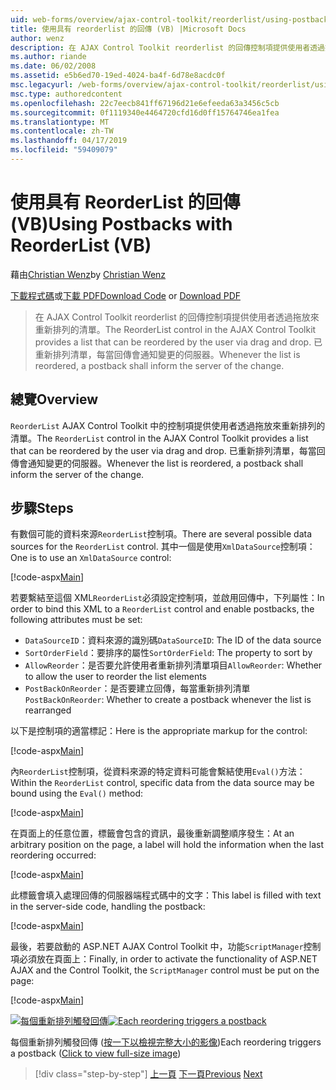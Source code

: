 ```yaml
---
uid: web-forms/overview/ajax-control-toolkit/reorderlist/using-postbacks-with-reorderlist-vb
title: 使用具有 reorderlist 的回傳 (VB) |Microsoft Docs
author: wenz
description: 在 AJAX Control Toolkit reorderlist 的回傳控制項提供使用者透過拖放來重新排列的清單。 已重新排列清單，每當 po...
ms.author: riande
ms.date: 06/02/2008
ms.assetid: e5b6ed70-19ed-4024-ba4f-6d78e8acdc0f
msc.legacyurl: /web-forms/overview/ajax-control-toolkit/reorderlist/using-postbacks-with-reorderlist-vb
msc.type: authoredcontent
ms.openlocfilehash: 22c7eecb841ff67196d21e6efeeda63a3456c5cb
ms.sourcegitcommit: 0f1119340e4464720cfd16d0ff15764746ea1fea
ms.translationtype: MT
ms.contentlocale: zh-TW
ms.lasthandoff: 04/17/2019
ms.locfileid: "59409079"
---
```

# <a name="using-postbacks-with-reorderlist-vb"></a><span data-ttu-id="e0781-104">使用具有 ReorderList 的回傳 (VB)</span><span class="sxs-lookup"><span data-stu-id="e0781-104">Using Postbacks with ReorderList (VB)</span></span>

<span data-ttu-id="e0781-105">藉由[Christian Wenz](https://github.com/wenz)</span><span class="sxs-lookup"><span data-stu-id="e0781-105">by [Christian Wenz](https://github.com/wenz)</span></span>

<span data-ttu-id="e0781-106">[下載程式碼](http://download.microsoft.com/download/9/3/f/93f8daea-bebd-4821-833b-95205389c7d0/ReorderList4.vb.zip)或[下載 PDF](http://download.microsoft.com/download/2/d/c/2dc10e34-6983-41d4-9c08-f78f5387d32b/reorderlist4VB.pdf)</span><span class="sxs-lookup"><span data-stu-id="e0781-106">[Download Code](http://download.microsoft.com/download/9/3/f/93f8daea-bebd-4821-833b-95205389c7d0/ReorderList4.vb.zip) or [Download PDF](http://download.microsoft.com/download/2/d/c/2dc10e34-6983-41d4-9c08-f78f5387d32b/reorderlist4VB.pdf)</span></span>

> <span data-ttu-id="e0781-107">在 AJAX Control Toolkit reorderlist 的回傳控制項提供使用者透過拖放來重新排列的清單。</span><span class="sxs-lookup"><span data-stu-id="e0781-107">The ReorderList control in the AJAX Control Toolkit provides a list that can be reordered by the user via drag and drop.</span></span> <span data-ttu-id="e0781-108">已重新排列清單，每當回傳會通知變更的伺服器。</span><span class="sxs-lookup"><span data-stu-id="e0781-108">Whenever the list is reordered, a postback shall inform the server of the change.</span></span>


## <a name="overview"></a><span data-ttu-id="e0781-109">總覽</span><span class="sxs-lookup"><span data-stu-id="e0781-109">Overview</span></span>

<span data-ttu-id="e0781-110">`ReorderList` AJAX Control Toolkit 中的控制項提供使用者透過拖放來重新排列的清單。</span><span class="sxs-lookup"><span data-stu-id="e0781-110">The `ReorderList` control in the AJAX Control Toolkit provides a list that can be reordered by the user via drag and drop.</span></span> <span data-ttu-id="e0781-111">已重新排列清單，每當回傳會通知變更的伺服器。</span><span class="sxs-lookup"><span data-stu-id="e0781-111">Whenever the list is reordered, a postback shall inform the server of the change.</span></span>

## <a name="steps"></a><span data-ttu-id="e0781-112">步驟</span><span class="sxs-lookup"><span data-stu-id="e0781-112">Steps</span></span>

<span data-ttu-id="e0781-113">有數個可能的資料來源`ReorderList`控制項。</span><span class="sxs-lookup"><span data-stu-id="e0781-113">There are several possible data sources for the `ReorderList` control.</span></span> <span data-ttu-id="e0781-114">其中一個是使用`XmlDataSource`控制項：</span><span class="sxs-lookup"><span data-stu-id="e0781-114">One is to use an `XmlDataSource` control:</span></span>

[!code-aspx[Main](using-postbacks-with-reorderlist-vb/samples/sample1.aspx)]

<span data-ttu-id="e0781-115">若要繫結至這個 XML`ReorderList`必須設定控制項，並啟用回傳中，下列屬性：</span><span class="sxs-lookup"><span data-stu-id="e0781-115">In order to bind this XML to a `ReorderList` control and enable postbacks, the following attributes must be set:</span></span>

- <span data-ttu-id="e0781-116">`DataSourceID`：資料來源的識別碼</span><span class="sxs-lookup"><span data-stu-id="e0781-116">`DataSourceID`: The ID of the data source</span></span>
- <span data-ttu-id="e0781-117">`SortOrderField`：要排序的屬性</span><span class="sxs-lookup"><span data-stu-id="e0781-117">`SortOrderField`: The property to sort by</span></span>
- <span data-ttu-id="e0781-118">`AllowReorder`：是否要允許使用者重新排列清單項目</span><span class="sxs-lookup"><span data-stu-id="e0781-118">`AllowReorder`: Whether to allow the user to reorder the list elements</span></span>
- <span data-ttu-id="e0781-119">`PostBackOnReorder`：是否要建立回傳，每當重新排列清單</span><span class="sxs-lookup"><span data-stu-id="e0781-119">`PostBackOnReorder`: Whether to create a postback whenever the list is rearranged</span></span>

<span data-ttu-id="e0781-120">以下是控制項的適當標記：</span><span class="sxs-lookup"><span data-stu-id="e0781-120">Here is the appropriate markup for the control:</span></span>

[!code-aspx[Main](using-postbacks-with-reorderlist-vb/samples/sample2.aspx)]

<span data-ttu-id="e0781-121">內`ReorderList`控制項，從資料來源的特定資料可能會繫結使用`Eval()`方法：</span><span class="sxs-lookup"><span data-stu-id="e0781-121">Within the `ReorderList` control, specific data from the data source may be bound using the `Eval()` method:</span></span>

[!code-aspx[Main](using-postbacks-with-reorderlist-vb/samples/sample3.aspx)]

<span data-ttu-id="e0781-122">在頁面上的任意位置，標籤會包含的資訊，最後重新調整順序發生：</span><span class="sxs-lookup"><span data-stu-id="e0781-122">At an arbitrary position on the page, a label will hold the information when the last reordering occurred:</span></span>

[!code-aspx[Main](using-postbacks-with-reorderlist-vb/samples/sample4.aspx)]

<span data-ttu-id="e0781-123">此標籤會填入處理回傳的伺服器端程式碼中的文字：</span><span class="sxs-lookup"><span data-stu-id="e0781-123">This label is filled with text in the server-side code, handling the postback:</span></span>

[!code-aspx[Main](using-postbacks-with-reorderlist-vb/samples/sample5.aspx)]

<span data-ttu-id="e0781-124">最後，若要啟動的 ASP.NET AJAX Control Toolkit 中，功能`ScriptManager`控制項必須放在頁面上：</span><span class="sxs-lookup"><span data-stu-id="e0781-124">Finally, in order to activate the functionality of ASP.NET AJAX and the Control Toolkit, the `ScriptManager` control must be put on the page:</span></span>

[!code-aspx[Main](using-postbacks-with-reorderlist-vb/samples/sample6.aspx)]


<span data-ttu-id="e0781-125">[![每個重新排列觸發回傳](using-postbacks-with-reorderlist-vb/_static/image2.png)](using-postbacks-with-reorderlist-vb/_static/image1.png)</span><span class="sxs-lookup"><span data-stu-id="e0781-125">[![Each reordering triggers a postback](using-postbacks-with-reorderlist-vb/_static/image2.png)](using-postbacks-with-reorderlist-vb/_static/image1.png)</span></span>

<span data-ttu-id="e0781-126">每個重新排列觸發回傳 ([按一下以檢視完整大小的影像](using-postbacks-with-reorderlist-vb/_static/image3.png))</span><span class="sxs-lookup"><span data-stu-id="e0781-126">Each reordering triggers a postback ([Click to view full-size image](using-postbacks-with-reorderlist-vb/_static/image3.png))</span></span>

> [!div class="step-by-step"]
> <span data-ttu-id="e0781-127">[上一頁](drag-and-drop-via-reorderlist-cs.md)
> [下一頁](drag-and-drop-via-reorderlist-vb.md)</span><span class="sxs-lookup"><span data-stu-id="e0781-127">[Previous](drag-and-drop-via-reorderlist-cs.md)
[Next](drag-and-drop-via-reorderlist-vb.md)</span></span>
